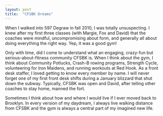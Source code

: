 ```yaml
---
layout: post
title:  "CFSBK Dreams"
---
```


When I walked into 597 Degraw in fall 2010, I was totally unsuspecting. I knew after my first three classes (with Margie, Fox and David) that the coaches were mindful, uncompromising about form, and generally all about doing everything the right way. Yep, it was a good gym!

Only with time, did I come to understand what an engaging, crazy-fun but serious-about-fitness community CFSBK is.  When I think about the gym, I think about Community Potlucks, Crash-B rowing programs, Strength Cycle, volunteering for Iron Maidens, and running workouts at Red Hook. As a front desk staffer, I loved getting to know every member by name. I will never forget one of my first front desk shifts during a January blizzard that shut down the subway. Typically, CFSBK was open and David, after telling other coaches to stay home, manned the fort.

Sometimes I think about how and where I would live if I ever moved back to Brooklyn. In every version of my daydream, I always live walking distance from CFSBK and the gym is always a central part of my imagined new life.

